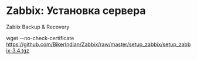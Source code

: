 # Zabbix: Установка сервера
Zabiix Backup &amp; Recovery

wget --no-check-certificate https://github.com/BikerIndian/Zabbix/raw/master/setup_zabbix/setup_zabbix-3.4.tgz
